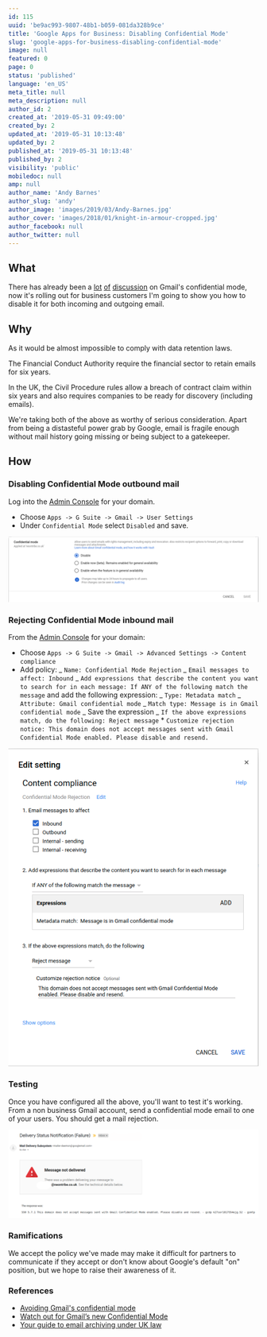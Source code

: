 ```yaml
---
id: 115
uuid: 'be9ac993-9807-48b1-b059-081da328b9ce'
title: 'Google Apps for Business: Disabling Confidential Mode'
slug: 'google-apps-for-business-disabling-confidential-mode'
image: null
featured: 0
page: 0
status: 'published'
language: 'en_US'
meta_title: null
meta_description: null
author_id: 2
created_at: '2019-05-31 09:49:00'
created_by: 2
updated_at: '2019-05-31 10:13:48'
updated_by: 2
published_at: '2019-05-31 10:13:48'
published_by: 2
visibility: 'public'
mobiledoc: null
amp: null
author_name: 'Andy Barnes'
author_slug: 'andy'
author_image: 'images/2019/03/Andy-Barnes.jpg'
author_cover: 'images/2018/01/knight-in-armour-cropped.jpg'
author_facebook: null
author_twitter: null
---
```


## What

There has already been a [lot](https://www.computerworld.com/article/3272247/watch-out-for-gmail-s-new-confidential-mode.html) [of](https://yro.slashdot.org/story/19/05/29/2240231/gmails-confidential-mode-will-be-on-by-default-for-g-suite-users-starting-june-25th) [discussion](https://gsuiteupdates.googleblog.com/2019/05/gmail-confidential-mode-launching-on-by.html) on Gmail's confidential mode, now it's rolling out for business customers I'm going to show you how to disable it for both incoming and outgoing email.

## Why

As it would be almost impossible to comply with data retention laws.

The Financial Conduct Authority require the financial sector to retain emails for six years.

In the UK, the Civil Procedure rules allow a breach of contract claim within six years and also requires companies to be ready for discovery (including emails).

We're taking both of the above as worthy of serious consideration. Apart from being a distasteful power grab by Google, email is fragile enough without mail history going missing or being subject to a gatekeeper.

## How

### Disabling Confidential Mode outbound mail

Log into the [Admin Console](https://gsuite.google.com/) for your domain.

- Choose `Apps -> G Suite -> Gmail -> User Settings`
- Under `Confidential Mode` select `Disabled` and save.

![Confidential Mode -> Disable](images/2019/05/user-confidential-mode.png)

### Rejecting Confidential Mode inbound mail

From the [Admin Console](https://gsuite.google.com/) for your domain:

- Choose `Apps -> G Suite -> Gmail -> Advanced Settings -> Content compliance`
- Add policy:
  _ `Name: Confidential Mode Rejection`
  _ `Email messages to affect: Inbound`
  _ `Add expressions that describe the content you want to search for in each message: If ANY of the following match the message` and add the following expression:
  _ `Type: Metadata match`
  _ `Attribute: Gmail confidential mode`
  _ `Match type: Message is in Gmail confidential mode`
  _ Save the expression
  _ `If the above expressions match, do the following: Reject message` \* `Customize rejection notice: This domain does not accept messages sent with Gmail Confidential Mode enabled. Please disable and resend.`

![Confidential Mode -> Reject](images/2019/05/reject-confidential-mode.png)

### Testing

Once you have configured all the above, you'll want to test it's working. From a non business Gmail account, send a confidential mode email to one of your users. You should get a mail rejection.

![Rejection Successful!](images/2019/05/confidential-mode-rejection-successful-1.png)

### Ramifications

We accept the policy we've made may make it difficult for partners to communicate if they accept or don't know about Google's default "on" position, but we hope to raise their awareness of it.

### References

- [Avoiding Gmail's confidential mode](https://pgsnake.blogspot.com/2019/05/avoiding-gmails-confidential-mode.html)
- [Watch out for Gmail’s new Confidential Mode](https://www.computerworld.com/article/3272247/watch-out-for-gmail-s-new-confidential-mode.html)
- [Your guide to email archiving under UK law](https://www.solarwindsmsp.com/blog/your-guide-to-email-archiving-under-uk-law)
